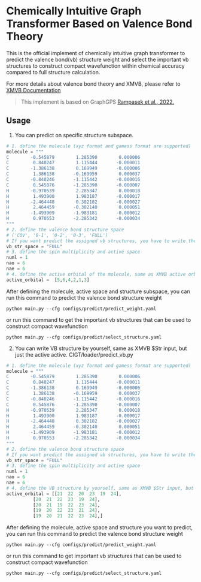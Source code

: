 # Chemically Intuitive Graph Transformer Based on Valence Bond Theory
This is the official implement of chemically intuitive graph transformer to predict the valence bond(vb) structure weight and select the important vb structures to construct compact wavefunction within chemical accuracy compared to full structure calculation. 

For more details about valence bond theory and XMVB, please refer to [XMVB Documentation](https://xacs.xmu.edu.cn/docs/xmvb/)

> This implement is based on GraphGPS [Rampasek et al., 2022.](https://github.com/rampasek/GraphGPS)

## Usage
1. You can predict on specific structure subspace. 
```python
# 1. define the molecule (xyz format and gamess format are supported)
molecule = """
C        -0.545879        1.285390        0.000006
C         0.840247        1.115444       -0.000011
C        -1.386138        0.169949       -0.000006
C         1.386138       -0.169959        0.000037
C        -0.840246       -1.115442       -0.000016
C         0.545876       -1.285390       -0.000007
H        -0.970539        2.285347        0.000018
H         1.493900        1.983187       -0.000017
H        -2.464448        0.302182       -0.000027
H         2.464459       -0.302140        0.000051
H        -1.493909       -1.983181       -0.000012
H         0.970553       -2.285342       -0.000034
"""     
# 2. define the valence bond structure space
# ('COV', '0-1', '0-2', '0-3', 'FULL')
# If you want predict the assigned vb structures, you have to write the structure by yourself, same as XMVB $Str input, but just the active active
vb_str_space = "FULL"
# 3. define the spin multiplicity and active space
numl = 1 
nao = 6
nae = 6
# 4. define the active orbital of the molecule, same as XMVB active orbital input (like $Orb part, but just active orbital)
active_orbital =  [5,6,4,2,1,3]
```
After defining the molecule, active space and structure subspace, you can run this command to predict the valence bond structure weight
```
python main.py --cfg configs/predict/predict_weight.yaml
```
or run this command to get the important vb structures that can be used to construct compact wavefunction
```
python main.py --cfg configs/predict/select_structure.yaml
```
2. You can write VB structure by yourself, same as XMVB $Str input, but just the active active.
CIGT/loader/predict_vb.py
```python
# 1. define the molecule (xyz format and gamess format are supported)
molecule = """
C        -0.545879        1.285390        0.000006
C         0.840247        1.115444       -0.000011
C        -1.386138        0.169949       -0.000006
C         1.386138       -0.169959        0.000037
C        -0.840246       -1.115442       -0.000016
C         0.545876       -1.285390       -0.000007
H        -0.970539        2.285347        0.000018
H         1.493900        1.983187       -0.000017
H        -2.464448        0.302182       -0.000027
H         2.464459       -0.302140        0.000051
H        -1.493909       -1.983181       -0.000012
H         0.970553       -2.285342       -0.000034
"""     
# 2. define the valence bond structure space
# If you want predict the assigned vb structures, you have to write the structure by yourself, same as XMVB $Str input, but just the active active
vb_str_space = "FULL"
# 3. define the spin multiplicity and active space
numl = 1 
nao = 6
nae = 6
# 4. define the VB structure by yourself, same as XMVB $Str input, but just the active active
active_orbital = [[21  22  20  23  19  24],
          [20  21  22  23  19  24],
          [20  21  19  22  23  24],
          [19  20  22  23  21  24],
          [19  20  21  22  23  24],]
```
After defining the molecule, active space and structure you want to predict, you can run this command to predict the valence bond structure weight
```
python main.py --cfg configs/predict/predict_weight.yaml
```
or run this command to get important vb structures that can be used to construct compact wavefunction
```
python main.py --cfg configs/predict/select_structure.yaml
```    

      
      
      